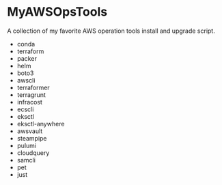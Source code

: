 # MyAWSOpsTools
A collection of my favorite AWS operation tools install and upgrade script.

- conda
- terraform
- packer
- helm
- boto3
- awscli
- terraformer
- terragrunt
- infracost
- ecscli
- eksctl
- eksctl-anywhere
- awsvault
- steampipe
- pulumi
- cloudquery
- samcli
- pet
- just
